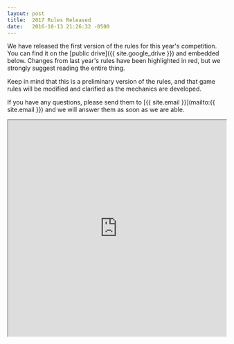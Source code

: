 ```yaml
---
layout: post
title:  2017 Rules Released
date:   2016-10-13 21:26:32 -0500
---
```


We have released the first version of the rules for this year's competition.  You can find it on the [public drive]({{ site.google_drive }}) and embedded below.  Changes from last year's rules have been highlighted in red, but we strongly suggest reading the entire thing.

Keep in mind that this is a preliminary version of the rules, and that game rules will be modified and clarified as the mechanics are developed.

If you have any questions, please send them to [{{ site.email }}](mailto:{{ site.email }}) and we will answer them as soon as we are able.


<iframe src="https://drive.google.com/file/d/0B9t_FvctPBdiUGFnQ2JQZDBXU2s/preview" width="100%" height="500"></iframe>
